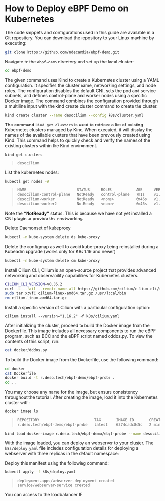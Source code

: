 # How to Deploy eBPF Demo on Kubernetes

The code snippets and configurations used in this guide are available in a Git repository. You can download the repository to your Linux machine by executing:

```bash
git clone https://github.com/ndecandia/ebpf-demo.git
```

Navigate to the `ebpf-demo` directory and set up the local cluster:

```bash
cd ebpf-demo
```


The given command uses Kind to create a Kubernetes cluster using a YAML configuration. It specifies the cluster name, networking settings, and node roles. The configuration disables the default CNI, sets the pod and service subnets, and defines control-plane and worker nodes using a specific Docker image. The command combines the configuration provided through a multiline input with the kind create cluster command to create the cluster.

```bash
kind create cluster --name desocilium --config k8s/cluster.yaml
```

The command `kind get clusters` is used to retrieve a list of existing Kubernetes clusters managed by Kind. When executed, it will display the names of the available clusters that have been previously created using Kind. This command helps to quickly check and verify the names of the existing clusters within the Kind environment.

```
kind get clusters
```

> ```
> desocilium
> ```

List the kubernetes nodes:

```bash
kubectl get nodes -A
```

>```bash
> NAME                       STATUS     ROLES           AGE     VERSION
> desocilium-control-plane   NotReady   control-plane   7m1s    v1.31.0
> desocilium-worker          NotReady   <none>          6m46s   v1.31.0
> desocilium-worker2         NotReady   <none>          6m46s   v1.31.0
>```

Note the **“NotReady”** status.
This is because we have not yet installed a CNI plugin to provide the >networking.


Delete Daemonset of kubeproxy

```bash
kubectl -n kube-system delete ds kube-proxy
```

Delete the configmap as well to avoid kube-proxy being reinstalled during a Kubeadm upgrade (works only for K8s 1.19 and newer)

```bash
kubectl -n kube-system delete cm kube-proxy
```

Install Cilium CLI, Cilium is an open-source project that provides advanced networking and observability capabilities for Kubernetes clusters.

```bash
CILIUM_CLI_VERSION=v0.16.2
curl -L --fail --remote-name-all https://github.com/cilium/cilium-cli/releases/download/${CILIUM_CLI_VERSION}/cilium-linux-amd64.tar.gz
sudo tar xzvfC cilium-linux-amd64.tar.gz /usr/local/bin
rm cilium-linux-amd64.tar.gz
```

Install a specific version of Cilium with a particular configuration option:

```
cilium install --version="1.16.2" -f k8s/cilium.yaml
```

After initializing the cluster, proceed to build the Docker image from the Dockerfile. This image includes all necessary components to run the eBPF program, such as BCC and the eBPF script named dddos.py. To view the contents of this script, run:


```bash
cat docker/dddos.py
```

To build the Docker image from the Dockerfile, use the following command:

```bash
cd docker
cat Dockerfile
docker build -t r.deso.tech/ebpf-demo/ebpf-probe .
cd ..
```

You may choose any name for the image, but ensure consistency throughout the tutorial. After creating the image, load it into the Kubernetes cluster with:

```bash
docker image ls
```

> ```bash
> REPOSITORY                         TAG       IMAGE ID       CREATED         SIZE
> r.deso.tech/ebpf-demo/ebpf-probe   latest    6374cadc8d5c   2 minutes ago   310MB
> ```

```bash
kind load docker-image r.deso.tech/ebpf-demo/ebpf-probe --name desocilium
```

With the image loaded, you can deploy an webserver to your cluster. The `k8s/deploy.yaml` file includes configuration details for deploying a webserver with three replicas in the default namespace:


Deploy this manifest using the following command:

```bash
kubectl apply -f k8s/deploy.yaml
```

> ```
> deployment.apps/webserver-deployment created
> service/webserver-service created
> ```

You can access to the loadbalancer IP
